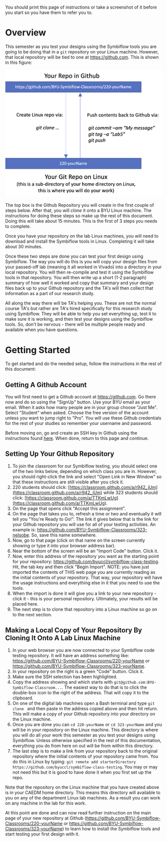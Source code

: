 You should print this page of instructions or take a screenshot of it before you start so you have them to refer you to.

# Overview
This semester as you test your designs using the Symbiflow tools you are going to be doing that in a `git` repository on your Linux machine.  However, that local repository will be tied to one at https://github.com.   This is shown in this figure:

<img src="media/Overview.png" width="600"/>

The top box is the Github Repository you will create in the first couple of steps below.  After that, you will *clone* it onto a BYU Linux machine.  The instructions for doing these steps so make up the rest of this document.   Doing this will take about 15 minutes.   This is the first of 3 steps you needs to complete.

Once you have your repository on the lab Linux machines, you will need to download and install the Symbiflow tools in Linux.  Completing it will take about 30 minutes.

Once these two steps are done you can test your first design using Symbiflow. The way you will do this is you will copy your design files from your passed-off lab (meaning it all worked in Vivado) into a directory in your local repository.  You will then re-compile and test it using the Symbiflow tools in that repository.  You will then write up a short (1-2 paragraph) summary of how well it worked and copy that summary and your design files back up to your Github repository and the TA's will then collect that information as a part of our research study.

All along the way there will be TA's helping you.  These are not the normal course TA's but rather are TA's hired specifically for this research study using Symbiflow.  They will be able to help you set everything up, test it to make sure it is working, and then test your designs using the Symbiflow tools.  So, don't be nervous - there will be multiple people ready and available when you have questions.

# Getting Started
To get started and do the needed setup, follow the instructions in the rest of this document:

## Getting A Github Account
You will first need to get a Github account at https://github.com.  Go there now and do so using the "SignUp" button.  Use your BYU email as your email.  When it asks how many people are in your group choose "Just Me".  Select "Student" when asked.  Choose the free version of the account unless you want to jump right to "Pro".  You will use these Github credentials for the rest of your studies so remember your username and password.

Before moving on, go and create an SSH key in Github using the instructions found [here](ssh.md).  When done, return to this page and continue.

## Setting Up Your Github Repository
1. To join the classroom for our Symbiflow testing, you should select one of the two links below, depending on which class you are in.  However, you should right-click the link and select "Open Link in New Window" so that these instructions are still visible after you click it.  
2. 220 students should click: [https://classroom.github.com/a/r942_jUm](https://classroom.github.com/a/r942_jUm) while 323 students should click: [https://classroom.github.com/a/TTKmLwUg](https://classroom.github.com/a/TTKmLwUg). 
3. On the page that opens click "Accept this assignment".
4. On the page that takes you to, refresh a time or two and eventually it will tell you "You're Ready to Go!".  The link it gives below that is the link for your Github repository you will use for all of your testing activities.  An example is: https://github.com/BYU-Symbiflow-Classrooms/323-nelsobe. So, save this name somewhere.
5. Now, go to that page (click on that name on the screen currently showing or type it into your browser address bar).
6. Near the bottom of the screen will be an "Import Code" button.  Click it.   
7. Now, enter this address of the repository you want as the starting point for your repository: https://github.com/byuccl/symbiflow-class-testing.  Hit, the tab key and then click "Begin Import".  NOTE: you have just imported the contents of THIS web page you are currently reading as the initial contents of your repository.  That way, your repository will have the usage instructions and everything else in it that you need to use the tools.
8. When the import is done it will give you a link to your new repository - click it - this is your personal repository.  Ultimately, your results will be placed here.
9. The next step is to clone that repository into a Linux machine so go on to the next section.

## Making a Local Copy of Your Repository By Cloning It Onto A Lab Linux Machine
1. In your web browser you are now connected to your Symbiflow code testing repository.  It will have an address something like: https://github.com/BYU-Symbiflow-Classrooms/220-yourName or https://github.com/BYU-Symbiflow-Classrooms/323-yourName.
2. In your repository on the right is a green "Code" button.  Click it.
3. Make sure the SSH selection has been highlighted.
4. Copy the address showing and which starts with `git@github.com:BYU-Symbiflow-Classroom...`.  The easiest way to do that is to click the double-box icon to the right of the address.  That will copy it to the clipboard.
5. On one of the digital lab machines open a Bash terminal and type `git clone ` and then paste in the address copied above and then hit return.  This will make a copy of your Github repository into your directory on the Linux machine.  
6. Once you are done you can `cd 220-yourName` or `cd 323-yourName` and you will be in your repository on the Linux machine.  This directory is where you will do all your work this semester as you test your designs using Symbiflow.  Unless otherwise specified in the rest of this documentation, everything you do from here on out will be from within this directory.
7. The last step is to make a link from your repository back to the original repository where the initial contents of your repository came from.  You do this in Linux by typing: `git remote add starterDirectory https://github.com/byuccl/symbiflow-class-testing`.  You may or may not need this but it is good to have done it when you first set up the repo.

Note that the repository on the Linux machine that you have created above is in your CAEDM home directory.  This means this directory will available to you on any of the department Linux lab machines.  As a result you can work on any machine in the lab for this work.

At this point are done and can now read further instruction on the main page of your new repository at Github (https://github.com/BYU-Symbiflow-Classrooms/220-yourName or https://github.com/BYU-Symbiflow-Classrooms/323-yourName) to learn how to install the Symbiflow tools and start testing your first design with it.
